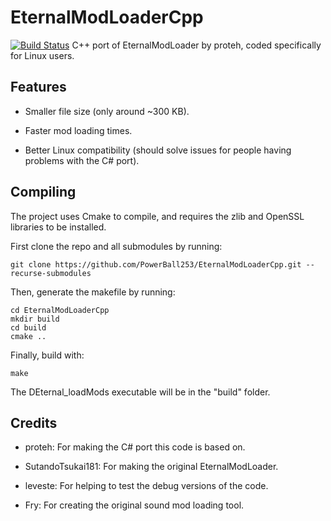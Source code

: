 # EternalModLoaderCpp
[![Build Status](https://www.travis-ci.com/PowerBall253/EternalModLoaderCpp.svg?branch=main)](https://www.travis-ci.com/PowerBall253/EternalModLoaderCpp)
C++ port of EternalModLoader by proteh, coded specifically for Linux users.

## Features
* Smaller file size (only around ~300 KB).

* Faster mod loading times.

* Better Linux compatibility (should solve issues for people having problems with the C# port).

## Compiling
The project uses Cmake to compile, and requires the zlib and OpenSSL libraries to be installed.

First clone the repo and all submodules by running:

```
git clone https://github.com/PowerBall253/EternalModLoaderCpp.git --recurse-submodules
```

Then, generate the makefile by running:
```
cd EternalModLoaderCpp
mkdir build
cd build
cmake ..
```

Finally, build with:
```
make
```

The DEternal_loadMods executable will be in the "build" folder.

## Credits
* proteh: For making the C# port this code is based on.

* SutandoTsukai181: For making the original EternalModLoader.

* leveste: For helping to test the debug versions of the code.

* Fry: For creating the original sound mod loading tool.
